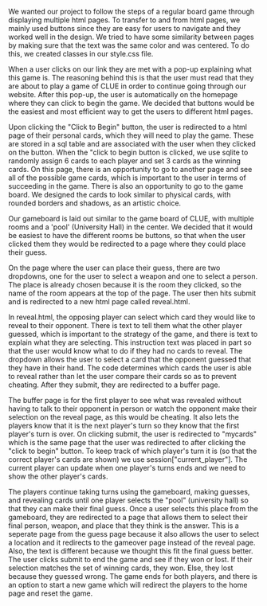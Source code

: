 We wanted our project to follow the steps of a regular board game through displaying multiple html pages. To transfer to and from html pages, we mainly used buttons since they are easy for users to navigate and they worked well in the design. We tried to have some similarity between pages by making sure that the text was the same color and was centered. To do this, we created classes in our style.css file.

When a user clicks on our link they are met with a pop-up explaining what this game is. The reasoning behind this is that the user must read that they are about to play a game of CLUE in order to continue going through our website. After this pop-up, the user is automatically on the homepage where they can click to begin the game. We decided that buttons would be the easiest and most efficient way to get the users to different html pages.

Upon clicking the "Click to Begin" button, the user is redirected to a html page of their personal cards, which they will need to play the game. These are stored in a sql table and are associated with the user when they clicked on the button. When the "click to begin button is clicked, we use sqlite to randomly assign 6 cards to each player and set 3 cards as the winning cards. On this page, there is an opportunity to go to another page and see all of the possible game cards, which is important to the user in terms of succeeding in the game. There is also an opportunity to go to the game board. We designed the cards to look similar to physical cards, with rounded borders and shadows, as an artistic choice.

Our gameboard is laid out similar to the game board of CLUE, with multiple rooms and a 'pool' (University Hall) in the center. We decided that it would be easiest to have the different rooms be buttons, so that when the user clicked them they would be redirected to a page where they could place their guess.

On the page where the user can place their guess, there are two dropdowns, one for the user to select a weapon and one to select a person. The place is already chosen because it is the room they clicked, so the name of the room appears at the top of the page. The user then hits submit and is redirected to a new html page called reveal.html.

In reveal.html, the opposing player can select which card they would like to reveal to their opponent. There is text to tell them what the other player guessed, which is important to the strategy of the game, and there is text to explain what they are selecting. This instruction text was placed in part so that the user would know what to do if they had no cards to reveal. The dropdown allows the user to select a card that the opponent guessed that they have in their hand. The code determines which cards the user is able to reveal rather than let the user compare their cards so as to prevent cheating. After they submit, they are redirected to a buffer page.

The buffer page is for the first player to see what was revealed without having to talk to their opponent in person or watch the opponent make their selection on the reveal page, as this would be cheating. It also lets the players know that it is the next player's turn so they know that the first player's turn is over. On clicking submit, the user is redirected to "mycards" which is the same page that the user was redirected to after clicking the "click to begin" button. To keep track of which player's turn it is (so that the correct player's cards are shown) we use session["current_player"]. The current player can update when one player's turns ends and we need to show the other player's cards.

The players continue taking turns using the gameboard, making guesses, and revealing cards until one player selects the "pool" (university hall) so that they can make their final guess. Once a user selects this place from the gameboard, they are redirected to a page that allows them to select their final person, weapon, and place that they think is the answer. This is a seperate page from the guess page because it also allows the user to select a location and it redirects to the gameover page instead of the reveal page. Also, the text is different because we thought this fit the final guess better. The user clicks submit to end the game and see if they won or lost. If their selection matches the set of winning cards, they won. Else, they lost because they guessed wrong. The game ends for both players, and there is an option to start a new game which will redirect the players to the home page and reset the game.
